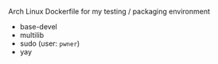Arch Linux Dockerfile for my testing / packaging environment

- base-devel
- multilib
- sudo (user: `pwner`)
- yay
